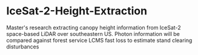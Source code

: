 # IceSat-2-Height-Extraction

Master's research extracting canopy height information from IceSat-2 space-based LiDAR over southeastern US.
Photon information will be compared against forest service LCMS fast loss to estimate stand clearing disturbances
